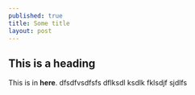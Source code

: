 ```yaml
---
published: true
title: Some title
layout: post
---
```

This is a heading
------------------------

This is in **here**. dfsdfvsdfsfs dflksdl ksdlk fklsdjf sjdlfs